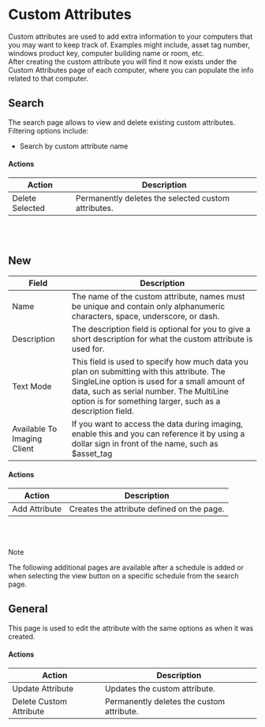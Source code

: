 # Custom Attributes
Custom attributes are used to add extra information to your computers that you may want to keep track of.  Examples might include, asset tag number, windows product key, computer building name or room, etc.  
After creating the custom attribute you will find it now exists under the Custom Attributes page of each computer, where you can populate the info related to that computer.

## Search
The search page allows to view and delete existing custom attributes. Filtering options include:
<br/>
* Search by custom attribute name

#### Actions
Action | Description
------|------------
Delete Selected | Permanently deletes the selected custom attributes.

<br />
<br />

## New

Field | Description
------|------------
Name | The name of the custom attribute, names must be unique and contain only alphanumeric characters, space, underscore, or dash.
Description | The description field is optional for you to give a short description for what the custom attribute is used for.
Text Mode | This field is used to specify how much data you plan on submitting with this attribute. The SingleLine option is used for a small amount of data, such as serial number. The MultiLine option is for something larger, such as a description field.
Available To Imaging Client | If you want to access the data during imaging, enable this and you can reference it by using a dollar sign in front of the name, such as $asset_tag

#### Actions
Action | Description
------|------------
Add Attribute | Creates the attribute defined on the page.

<br />
<br />

> [!NOTE]
> The following additional pages are available after a schedule is added or when selecting the view button on a specific schedule from the search page.

## General
This page is used to edit the attribute with the same options as when it was created. 

#### Actions
Action | Description
------|------------
Update Attribute | Updates the custom attribute.
Delete Custom Attribute | Permanently deletes the custom attribute.

<br />
<br />


